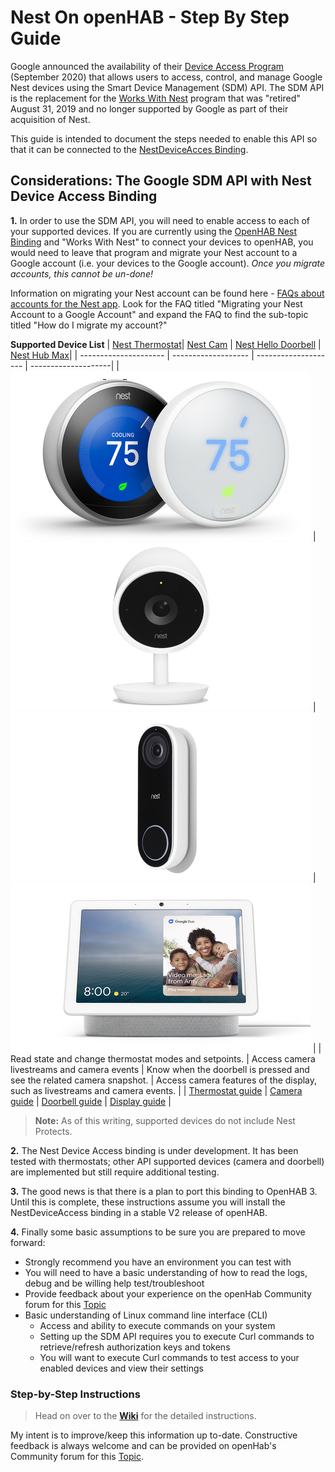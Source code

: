 # Nest On openHAB - Step By Step Guide

Google announced the availability of their [Device Access Program](https://developers.google.com/nest/device-access) (September 2020) that allows users to access, control, and manage Google Nest devices using the Smart Device Management (SDM) API. The SDM API is the replacement for the [Works With Nest](https://blog.google/products/google-nest/updates-works-with-nest/) program that was "retired" August 31, 2019 and no longer supported by Google as part of their acquisition of Nest.   

This guide is intended to document the steps needed to enable this API so that it can be connected to the [NestDeviceAcces Binding](https://github.com/bhigg-code/openhab-addons/tree/dev/bundles/org.openhab.binding.nestdeviceaccess).

##  Considerations: The Google SDM API with Nest Device Access Binding

**1.** In order to use the SDM API, you will need to enable access to each of your supported devices.  If you are currently using the [OpenHAB Nest Binding](https://www.openhab.org/addons/bindings/nest/) and "Works With Nest" to connect your devices to openHAB, you would need to leave that program and migrate your Nest account to a Google account (i.e. your devices to the Google account). _Once you migrate accounts, this cannot be un-done!_

Information on migrating your Nest account can be found here - [FAQs about accounts for the Nest app](https://support.google.com/googlenest/answer/9297676?co=GENIE.Platform%3DiOS&hl=en&oco=0#accountmigration&accountmigration1&#accountmigration2&#accountmigration3&zippy=%2Chow-do-i-migrate-my-account).  Look for the FAQ titled "Migrating your Nest Account to a Google Account" and expand the FAQ to find the sub-topic titled "How do I migrate my account?"
 
**Supported Device List**
| [Nest Thermostat](https://developers.google.com/nest/device-access/api/thermostat)| [Nest Cam](https://developers.google.com/nest/device-access/api/camera) | [Nest Hello Doorbell](https://developers.google.com/nest/device-access/api/doorbell) | [Nest Hub Max](https://developers.google.com/nest/device-access/api/display)|
| --------------------- | ------------------- | -------------------- | --------------------|
| ![Thermostat](/doc/device-thermostat_480.png) | ![Camera](/doc/device-camera_480.png) | ![Hello](/doc/device-hello_480.png) | ![Hub](/doc/device-hub-max_480.png) |
| Read state and change thermostat modes and setpoints. | Access camera livestreams and camera events | Know when the doorbell is pressed and see the related camera snapshot. | Access camera features of the display, such as livestreams and camera events. |
| [Thermostat guide](https://developers.google.com/nest/device-access/api/thermostat) | [Camera guide](https://developers.google.com/nest/device-access/api/camera) | [Doorbell guide](https://developers.google.com/nest/device-access/api/doorbell) | [Display guide](https://developers.google.com/nest/device-access/api/display) |
 
> **Note:** As of this writing, supported devices do not include Nest Protects. 

**2.** The Nest Device Access binding is under development.  It has been tested with thermostats; other API supported devices (camera and doorbell) are implemented but still require additional testing.  

**3.** The good news is that there is a plan to port this binding to OpenHAB 3. Until this is complete, these instructions assume you will install the NestDeviceAccess binding in a stable V2 release of openHAB.

**4.** Finally some basic assumptions to be sure you are prepared to move forward:
- Strongly recommend you have an environment you can test with
- You will need to have a basic understanding of how to read the logs, debug and be willing help test/troubleshoot
- Provide feedback about your experience on the openHab Community forum for this [Topic](https://community.openhab.org/t/google-nest-device-access-console-now-available/105404)
- Basic understanding of Linux command line interface (CLI)
  - Access and ability to execute commands on your system 
  - Setting up the SDM API requires you to execute Curl commands to retrieve/refresh authorization keys and tokens
  - You will want to execute Curl commands to test access to your enabled devices and view their settings

### Step-by-Step Instructions

> Head on over to the [**Wiki**](https://github.com/dschoepel/NestOnOpenhab/wiki) for the detailed instructions.  

My intent is to improve/keep this information up to-date.  Constructive feedback is always welcome and can be provided on openHab's Community forum for this [Topic](https://community.openhab.org/t/google-nest-device-access-console-now-available/105404).
